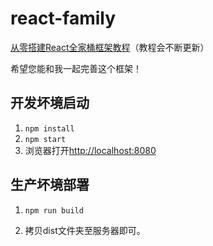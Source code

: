 # react-family

[从零搭建React全家桶框架教程](https://github.com/brickspert/blog/issues/1)（教程会不断更新）

希望您能和我一起完善这个框架！

## 开发坏境启动

1. `npm install`
2. `npm start`
3. 浏览器打开[http://localhost:8080](http://localhost:8080)

## 生产坏境部署

1. `npm run build`

2. 拷贝dist文件夹至服务器即可。
